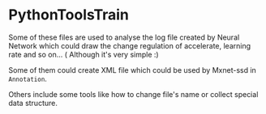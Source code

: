 PythonToolsTrain
===

Some of these files are used to analyse the log file created by Neural Network which could draw the change regulation of accelerate, learning rate and so on... ( Although it's very simple :)

Some of them could create XML file which could be used by Mxnet-ssd in `Annotation`.

Others include some tools like how to change file's name or collect special data structure.


